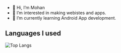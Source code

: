 - 👋 Hi, I’m Mohan
- 👀 I’m interested in making webistes and apps.
- 🌱 I’m currently learning Android App development.


<!---
mohandeep2002/mohandeep2002 is a ✨ special ✨ repository because its `README.md` (this file) appears on your GitHub profile.
You can click the Preview link to take a look at your changes.
--->





## Languages I used

![Top Langs](https://github-readme-stats.vercel.app/api/top-langs/?username=mohandeep2002&theme=tokyonight&langs_count=20)




